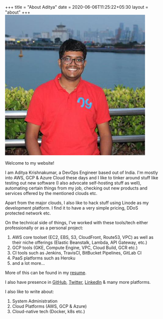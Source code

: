 +++
title = "About Aditya"
date = 2020-06-06T11:25:22+05:30
layout = "about"
+++
![Aditya Krishnakumar](/me.jpg)

Welcome to my website!

I am Aditya Krishnakumar, a DevOps Engineer based out of India. I'm mostly into AWS, GCP & Azure Cloud these days and I like to tinker around stuff like testing out new software (I also advocate self-hosting stuff as well), automating certain things from my job, checking out new products and services offered by the mentioned clouds etc.

Apart from the major clouds, I also like to hack stuff using Linode as my development platform. I find it to have a very simple pricing, DDoS protected network etc.

On the technical side of things, I've worked with these tools/tech either professionally or as a personal project:

1. AWS core toolset (EC2, EBS, S3, CloudFront, Route53, VPC) as well as their niche offerings (Elastic Beanstalk, Lambda, API Gateway, etc.)
2. GCP tools (GKE, Compute Engine, VPC, Cloud Build, GCR etc.)
3. CI tools such as Jenkins, TravisCI, BitBucket Pipelines, GitLab CI
4. PaaS platforms such as Heroku
5. and a lot more...

More of this can be found in my [resume](/resume.pdf).

I also have presence in [GitHub](https://github.com/beingadityak), [Twitter](https://twitter.com/beingadityak_), [LinkedIn](https://www.linkedin.com/in/beingadityak) & many more platforms.

I also like to write about:

1. System Administration
2. Cloud Platforms (AWS, GCP & Azure)
3. Cloud-native tech (Docker, k8s etc.)